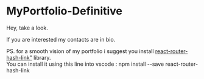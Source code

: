 # MyPortfolio-Definitive
<p>Hey, take a look.</p> 

<p>If you are interested my contacts are in bio. </p>

<p>PS. 
for a smooth vision of my portfolio i suggest you install <a href= "https://www.npmjs.com/package/react-router-hash-link"> react-router-hash-link"</a> library. <br>  
You can install it using this line into vscode : npm install --save react-router-hash-link </>
